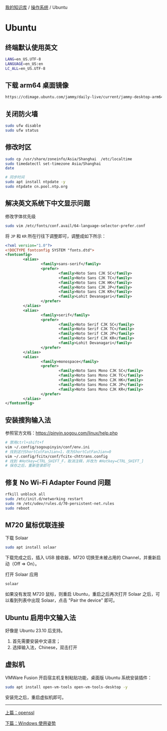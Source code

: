 [我的知识库](../README.md) / [操作系统](zz_gneratered_mdi.md) / Ubuntu

# Ubuntu

## 终端默认使用英文

```bash
LANG=en_US.UTF-8
LANGUAGE=en_US:en
LC_ALL=en_US.UTF-8
```

## 下载 arm64 桌面镜像

```bash
https://cdimage.ubuntu.com/jammy/daily-live/current/jammy-desktop-arm64.iso
```

## 关闭防火墙

```bash
sudo ufw disable
sudo ufw status
```

## 修改时区

```bash
sudo cp /usr/share/zoneinfo/Asia/Shanghai  /etc/localtime
sudo timedatectl set-timezone Asia/Shanghai
date

# 同步时间
sudo apt install ntpdate -y
sudo ntpdate cn.pool.ntp.org
```

## 解决英文系统下中文显示问题

修改字体优先级

```bash
sudo vim /etc/fonts/conf.avail/64-language-selector-prefer.conf
```

将 `JP` 和 `KR` 所在行往下调整即可，调整成如下所示：

```xml
<?xml version="1.0"?>
<!DOCTYPE fontconfig SYSTEM "fonts.dtd">
<fontconfig>
        <alias>
                <family>sans-serif</family>
                <prefer>
                        <family>Noto Sans CJK SC</family>
                        <family>Noto Sans CJK TC</family>
                        <family>Noto Sans CJK HK</family>
                        <family>Noto Sans CJK JP</family>
                        <family>Noto Sans CJK KR</family>
                        <family>Lohit Devanagari</family>
                </prefer>
        </alias>
        <alias>
                <family>serif</family>
                <prefer>
                        <family>Noto Serif CJK SC</family>
                        <family>Noto Serif CJK TC</family>
                        <family>Noto Serif CJK JP</family>
                        <family>Noto Serif CJK KR</family>
                        <family>Lohit Devanagari</family>
                </prefer>
        </alias>
        <alias>
                <family>monospace</family>
                <prefer>
                        <family>Noto Sans Mono CJK SC</family>
                        <family>Noto Sans Mono CJK TC</family>
                        <family>Noto Sans Mono CJK HK</family>
                        <family>Noto Sans Mono CJK JP</family>
                        <family>Noto Sans Mono CJK KR</family>
                </prefer>
        </alias>
</fontconfig>
```

## 安装搜狗输入法

参照官方文档：<https://pinyin.sogou.com/linux/help.php>

```bash
# 禁用ctrl+shift+f
vim ~/.config/sogoupinyin/conf/env.ini
# 找到这行ShortCutFanJian=1，改为ShortCutFanJian=0
vim ~/.config/fcitx/conf/fcitx-chttrans.config
# 找到 #Hotkey=CTRL_SHIFT_F，取消注释，并改为 #Hotkey=CTRL_SHIFT_]
# 保存之后，重新登录即可
```

## 修复 No Wi-Fi Adapter Found 问题

```bash
rfkill unblock all
sudo /etc/init.d/networking restart
sudo rm /etc/udev/rules.d/70-persistent-net.rules
sudo reboot
```

## M720 鼠标优联连接

下载 Solaar

```bash
sudo apt install solaar
```

下载完成之后，插入 USB 接收器，M720 切换至未被占用的 Channel，并重新启动（Off => On）。

打开 Solaar 应用

```bash
solaar
```

如果没有发现 M720 鼠标，则重启 Ubuntu，重启之后再次打开 Solaar 之后，可以看到列表中出现 Solaar，点击 "Pair the device" 即可。

## Ubuntu 启用中文输入法

好像是 Ubuntu 23.10 后支持。

1. 首先需要安装中文语言；
2. 选择输入法，Chinese，双击打开

## 虚拟机

VMWare Fusion 开启宿主机复制粘贴功能，桌面版 Ubuntu 系统安装插件：

```bash
sudo apt install open-vm-tools open-vm-tools-desktop -y
```

安装完之后，重启虚拟机即可。

---
[上篇：openssl](openssl.md)

[下篇：Windows 使用姿势](windows.md)
